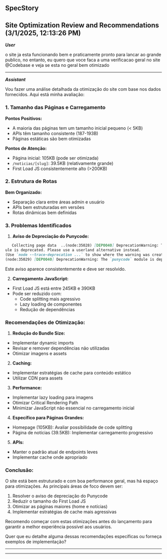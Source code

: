 ## SpecStory

## Site Optimization Review and Recommendations (3/1/2025, 12:13:26 PM)

_**User**_

o site ja esta funcionando bem e praticamente pronto para lancar ao grande publico, no entanto, eu quero que voce faca a uma verificacao geral no site @Codebase  e veja se esta no geral bem otimizado

---

_**Assistant**_

Vou fazer uma análise detalhada da otimização do site com base nos dados fornecidos. Aqui está minha avaliação:

### 1. Tamanho das Páginas e Carregamento

**Pontos Positivos:**
- A maioria das páginas tem um tamanho inicial pequeno (< 5KB)
- APIs têm tamanho consistente (187-193B)
- Páginas estáticas são bem otimizadas

**Pontos de Atenção:**
- Página inicial: 105KB (pode ser otimizada)
- `/noticias/[slug]`: 39.5KB (relativamente grande)
- First Load JS consistentemente alto (>200KB)

### 2. Estrutura de Rotas

**Bem Organizado:**
- Separação clara entre áreas admin e usuário
- APIs bem estruturadas em versões
- Rotas dinâmicas bem definidas

### 3. Problemas Identificados

1. **Aviso de Depreciação do Punycode:**

```4461:4464:.specstory/history/2025-03-01_11-20-melhorias-de-segurança-para-o-site.md
   Collecting page data  ..(node:35028) [DEP0040] DeprecationWarning: The `punycode` mod
ule is deprecated. Please use a userland alternative instead.
(Use `node --trace-deprecation ...` to show where the warning was created)
(node:35029) [DEP0040] DeprecationWarning: The `punycode` module is deprecated. Please u
```

Este aviso aparece consistentemente e deve ser resolvido.

2. **Carregamento JavaScript:**
- First Load JS está entre 245KB e 390KB
- Pode ser reduzido com:
  - Code splitting mais agressivo
  - Lazy loading de componentes
  - Redução de dependências

### Recomendações de Otimização:

1. **Redução do Bundle Size:**
- Implementar dynamic imports
- Revisar e remover dependências não utilizadas
- Otimizar imagens e assets

2. **Caching:**
- Implementar estratégias de cache para conteúdo estático
- Utilizar CDN para assets

3. **Performance:**
- Implementar lazy loading para imagens
- Otimizar Critical Rendering Path
- Minimizar JavaScript não essencial no carregamento inicial

4. **Específico para Páginas Grandes:**
- Homepage (105KB): Avaliar possibilidade de code splitting
- Página de notícias (39.5KB): Implementar carregamento progressivo

5. **APIs:**
- Manter o padrão atual de endpoints leves
- Implementar cache onde apropriado

### Conclusão:

O site está bem estruturado e com boa performance geral, mas há espaço para otimizações. As principais áreas de foco devem ser:

1. Resolver o aviso de depreciação do Punycode
2. Reduzir o tamanho do First Load JS
3. Otimizar as páginas maiores (home e notícias)
4. Implementar estratégias de cache mais agressivas

Recomendo começar com estas otimizações antes do lançamento para garantir a melhor experiência possível aos usuários.

Quer que eu detalhe alguma dessas recomendações específicas ou forneça exemplos de implementação?

---



---

